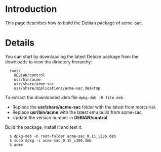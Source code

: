 # Introduction #
This page describes how to build the Debian package of acme-sac.


# Details #

You can start by downloading the latest Debian package from the downloads to view the directory hierarchy:
```
  root/
    DEBIAN/control
    usr/bin/acme
    usr/share/acme-sac
    usr/share/applications/acme-sac.desktop
```


To extract the downloaded .deb file `dpkg-deb -R file.deb`.
  * Replace the **usr/share/acme-sac** folder with the latest from mercurial.
  * Replace **usr/bin/acme** with the latest emu build from acme-sac.
  * Update the version number in **DEBIAN/control**

Build the package, install it and test it.
```
  $ dpkg-deb -b root-folder acme-sac_0.15_i386.deb
  $ sudo dpkg -i acme-sac_0.15_i386.deb
  $ acme
```
